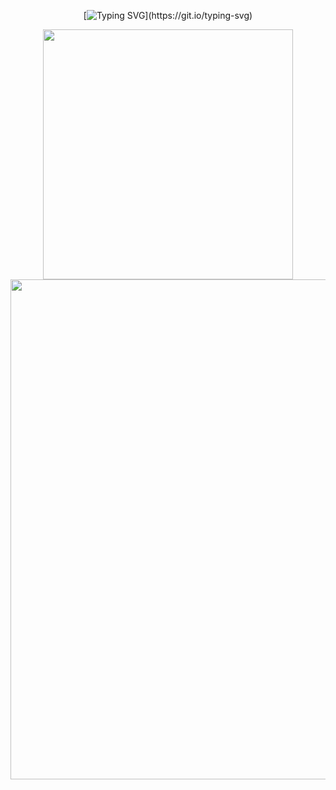 <div align="center">

  <!-- dynamic typing effect 动态打字效果 -->
  
  [![Typing SVG](https://readme-typing-svg.demolab.com?font=Fira+Code&weight=700&size=22&pause=1000&color=391E8C&width=700&lines=Wisdom+in+the+mind+is+better+than+money+in+the+hand.)](https://git.io/typing-svg)

  
</div>

<div align="center">
  <!-- 统计 -->
  <img align="center" width="400" src="https://github-readme-stats.vercel.app/api?username=sreok&theme=transparent&include_all_commits=true&show_icons=true&hide_border=true" />
</div>

<div align="center">
  <!-- 贡献图 -->
  <img width="800" src="https://github-readme-activity-graph.vercel.app/graph?username=sreok&theme=github-compact&hide_border=true&area=true" />
</div>
